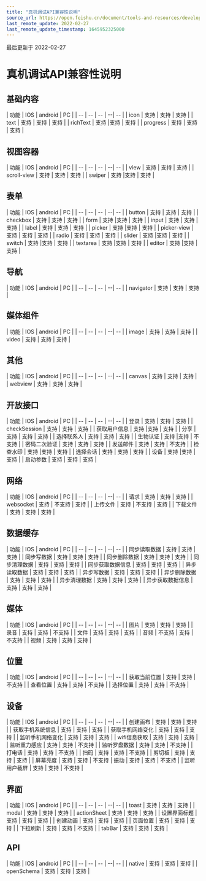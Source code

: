 ```yaml
---
title: "真机调试API兼容性说明"
source_url: https://open.feishu.cn/document/tools-and-resources/development-tools/development-of-gadget-in-tools/gadget-debugging/remote-debug-api-available
last_remote_update: 2022-02-27
last_remote_update_timestamp: 1645952325000
---
```

最后更新于 2022-02-27

# 真机调试API兼容性说明

## 基础内容 
| 功能 | IOS | android | PC |
| -- | -- | -- | --| -- |
|  icon | 支持 | 支持 | 支持 |
|  text | 支持 | 支持 | 支持 |
|  richText | 支持 |支持 | 支持 |
|  progress | 支持 | 支持 | 支持 |

## 视图容器
| 功能 | IOS | android | PC |
| -- | -- | -- | --| -- |
|  view | 支持 | 支持 | 支持 |
|  scroll-view | 支持 | 支持 | 支持 |
|  swiper | 支持 |支持 | 支持 |

## 表单
| 功能 | IOS | android | PC |
| -- | -- | -- | --| -- |
|  button | 支持 | 支持 | 支持 |
|  checkbox | 支持 | 支持 | 支持 |
|  form | 支持 |支持 | 支持 |
|  input | 支持 | 支持 | 支持 |
|  label | 支持 | 支持 | 支持 |
|  picker | 支持 |支持 | 支持 |
|  picker-view | 支持 | 支持 | 支持 |
|  radio | 支持 | 支持 | 支持 |
|  slider | 支持 |支持 | 支持 |
|  switch | 支持 |支持 | 支持 |
|  textarea | 支持 |支持 | 支持 |
|  editor | 支持 |支持 | 支持 |

## 导航
| 功能 | IOS | android | PC |
| -- | -- | -- | --| -- |
|  navigator | 支持 | 支持 | 支持 |

## 媒体组件
| 功能 | IOS | android | PC |
| -- | -- | -- | --| -- |
|  image | 支持 | 支持 | 支持 |
|  video | 支持 | 支持 | 支持 |

## 其他
| 功能 | IOS | android | PC |
| -- | -- | -- | --| -- |
|  canvas | 支持 | 支持 | 支持 |
|  webview | 支持 | 支持 | 支持 |

## 开放接口
| 功能 | IOS | android | PC |
| -- | -- | -- | --| -- |
|  登录 | 支持 | 支持 | 支持 |
|  checkSession | 支持 | 支持 | 支持 |
|  获取用户信息 | 支持 |支持 | 支持 |
|  分享 | 支持 | 支持 | 支持 |
|  选择联系人 | 支持 | 支持 | 支持 |
|  生物认证 | 支持 |支持 | 不支持 |
|  密码二次验证 | 支持 | 支持 | 支持 |
|  发送邮件 | 支持 | 支持 | 不支持 |
|  检查水印 | 支持 |支持 | 支持 |
|  选择会话 | 支持 | 支持 | 支持 |
|  设备  | 支持 |支持 | 支持 |
|  启动参数 | 支持 | 支持 | 支持 |

## 网络
| 功能 | IOS | android | PC |
| -- | -- | -- | --| -- |
|  请求 | 支持 | 支持 | 支持 |
|  websocket | 支持 | 不支持 | 支持 |
|  上传文件 | 支持 | 不支持 | 支持 |
|  下载文件 | 支持 | 支持 | 支持 |

## 数据缓存
| 功能 | IOS | android | PC |
| -- | -- | -- | --| -- |
|  同步读取数据 | 支持 | 支持 | 支持 |
|  同步写数据 | 支持 | 支持 | 支持 |
|  同步删除数据 | 支持 | 支持 | 支持 |
|  同步清理数据 | 支持 | 支持 | 支持 |
|  同步获取数据信息 | 支持 | 支持 | 支持 |
|  异步读取数据 | 支持 | 支持 | 支持 |
|  异步写数据 | 支持 | 支持 | 支持 |
|  异步删除数据 | 支持 | 支持 | 支持 |
|  异步清理数据 | 支持 | 支持 | 支持 |
|  异步获取数据信息 | 支持 | 支持 | 支持 |

## 媒体
| 功能 | IOS | android | PC |
| -- | -- | -- | --| -- |
|  图片 | 支持 | 支持 | 支持 |
|  录音 | 支持 | 支持 | 不支持  |
|  文件 | 支持 | 支持 | 支持 |
|  音频 | 不支持 | 支持 | 不支持 |
|  视频 | 支持 | 支持 | 支持 |

## 位置
| 功能 | IOS | android | PC |
| -- | -- | -- | --| -- |
|  获取当前位置 | 支持 | 支持 | 不支持 |
|  查看位置 | 支持 | 支持 | 不支持  |
|  选择位置 | 支持 | 支持 | 不支持 |

## 设备
| 功能 | IOS | android | PC |
| -- | -- | -- | --| -- |
|  创建画布 | 支持 | 支持 | 支持 |
|  获取手机系统信息 | 支持 | 支持 | 支持  |
|  获取手机网络变化 | 支持 | 支持 | 支持 |
|  监听手机网络变化 | 支持 | 支持 | 支持 |
|  wifi信息获取 | 支持 | 支持 | 支持 |
|  监听重力感应 | 支持 | 支持 | 不支持 |
|  监听罗盘数据 | 支持 | 支持 | 不支持 |
|  打电话 | 支持 | 支持 | 不支持 |
|  扫码 | 支持 | 支持 | 不支持 |
|  剪切板 | 支持 | 支持 | 支持 |
|  屏幕亮度 | 支持 | 支持 | 不支持 
|  振动 | 支持 | 支持 | 不支持 |
|  监听用户截屏 | 支持 | 支持 | 不支持 |

## 界面
| 功能 | IOS | android | PC |
| -- | -- | -- | --| -- |
|  toast | 支持 | 支持 | 支持 |
|  modal | 支持 | 支持 | 支持  |
|  actionSheet | 支持 | 支持 | 支持 |
|  设置界面标题 | 支持 | 支持 | 支持 |
|  创建动画 | 支持 | 支持 | 支持 |
|  页面位置 | 支持 | 支持 | 支持 |
|  下拉刷新 | 支持 | 支持 | 不支持 |
|  tabBar | 支持 | 支持 | 支持 |

## API
| 功能 | IOS | android | PC |
| -- | -- | -- | --| -- |
|  native | 支持 | 支持 | 支持 |
|  openSchema | 支持 | 支持 | 支持  |
